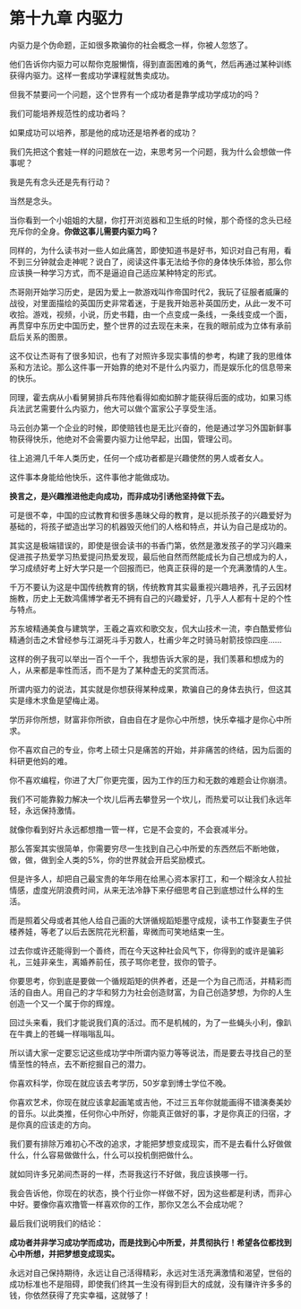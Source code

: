 # 第十九章 内驱力

内驱力是个伪命题，正如很多欺骗你的社会概念一样，你被人忽悠了。

他们告诉你内驱力可以帮你克服懒惰，得到直面困难的勇气，然后再通过某种训练获得内驱力。这样一套成功学课程就售卖成功。

但我不禁要问一个问题，这个世界有一个成功者是靠学成功学成功的吗？

我们可能培养规范性的成功者吗？

如果成功可以培养，那是他的成功还是培养者的成功？

我们先把这个套娃一样的问题放在一边，来思考另一个问题，我为什么会想做一件事呢？

我是先有念头还是先有行动？

当然是念头。

当你看到一个小姐姐的大腿，你打开浏览器和卫生纸的时候，那个奇怪的念头已经充斥你的全身。**你做这事儿需要内驱力吗？**

同样的，为什么读书对一些人如此痛苦，即使知道书是好书，知识对自己有用，看不到三分钟就会走神呢？说白了，阅读这件事无法给予你的身体快乐体验，那么你应该换一种学习方式，而不是逼迫自己适应某种特定的形式。

杰哥刚开始学习历史，是因为爱上一款游戏叫作帝国时代2，我玩了征服者威廉的战役，对里面描绘的英国历史非常着迷，于是我开始恶补英国历史，从此一发不可收拾。游戏，视频，小说，历史书籍，由一个点变成一条线，一条线变成一个面，再贯穿中东历史中国历史，整个世界的过去现在未来，在我的眼前成为立体有承前启后关系的图景。

这不仅让杰哥有了很多知识，也有了对照许多现实事情的参考，构建了我的思维体系和方法论。那么这件事一开始靠的绝对不是什么内驱力，而是娱乐化的信息带来的快乐。

同理，霍去病从小看舅舅排兵布阵他看得如痴如醉才能获得后面的成功，如果习练兵法武艺需要什么内驱力，他大可以做个富家公子享受生活。

马云创办第一个企业的时候，即使赔钱也是无比兴奋的，他是通过学习外国新鲜事物获得快乐，他绝对不会需要内驱力让他早起，出国，管理公司。

往上追溯几千年人类历史，任何一个成功者都是兴趣使然的男人或者女人。

这件事本身能给他快乐，这件事他才能做成功。

**换言之，是兴趣推进他走向成功，而非成功引诱他坚持做下去。**

可是很不幸，中国的应试教育和很多愚昧父母的教育，是以扼杀孩子的兴趣爱好为基础的，将孩子塑造出学习的机器毁灭他们的人格和特点，并认为自己是成功的。

其实这是极端错误的，即使是很会读书的书香门第，依然是激发孩子的学习兴趣来促进孩子热爱学习热爱提问热爱发现，最后他自然而然能成长为自己想成为的人，学习成绩好考上好大学只是一个回报而已，他真正获得的是一个充满激情的人生。

千万不要认为这是中国传统教育的锅，传统教育其实最重视兴趣培养，孔子云因材施教，历史上无数鸿儒博学者无不拥有自己的兴趣爱好，几乎人人都有十足的个性与特点。

苏东坡精通美食与建筑学，王羲之喜欢和歌交友，侃大山技术一流，李白酷爱修仙精通剑击之术曾经参与江湖死斗手刃数人，杜甫少年之时骑马射箭技惊四座……

这样的例子我可以举出一百个一千个，我想告诉大家的是，我们羡慕和想成为的人，从来都是率性而活，而不是为了某种虚无的奖赏而活。

所谓内驱力的说法，其实就是你想获得某种成果，欺骗自己的身体去执行，但这其实是缘木求鱼是望梅止渴。

学历非你所想，财富非你所欲，自由自在才是你心中所想，快乐幸福才是你心中所求。

你不喜欢自己的专业，你考上硕士只是痛苦的开始，并非痛苦的终结，因为后面的科研更他妈的难。

你不喜欢编程，你进了大厂你更完蛋，因为工作的压力和无数的难题会让你崩溃。

我们不可能靠毅力解决一个坎儿后再去攀登另一个坎儿，而热爱可以让我们永远年轻，永远保持激情。

就像你看到好片永远都想撸一管一样，它是不会变的，不会衰减半分。

那么答案其实很简单，你需要穷尽一生找到自己心中所爱的东西然后不断地做，做，做，做到全人类的5%，你的世界就会开启奖励模式。

但是许多人，却把自己最宝贵的年华用在给黑心资本家打工，和一个糊涂女人拉扯情感，虚度光阴浪费时间，从来无法冷静下来仔细思考自己到底想过什么样的生活。

而是照着父母或者其他人给自己画的大饼循规蹈矩墨守成规，读书工作娶妻生子供楼养娃，等老了以后去医院花光积蓄，卑微而可笑地结束一生。

过去你或许还能得到一个善终，而在今天这种社会风气下，你得到的或许是骗彩礼，三娃非亲生，离婚养前任，孩子骂你老登，拔你的管子。

你要思考，你到底是要做一个循规蹈矩的供养者，还是一个为自己而活，并精彩而活的自由人。用自己的才华和努力为社会创造财富，为自己创造梦想，为你的人生创造一个又一个属于你的辉煌。

回过头来看，我们才能说我们真的活过。而不是机械的，为了一些蝇头小利，像趴在牛粪上的苍蝇一样嗡嗡乱叫。

所以请大家一定要忘记这些成功学中所谓内驱力等等说法，而是要去寻找自己的至情至性的特点，去不断挖掘自己的潜力。

你喜欢科学，你现在就应该去考学历，50岁拿到博士学位不晚。

你喜欢艺术，你现在就应该拿起画笔或吉他，不过三五年你就能画得不错演奏美妙的音乐。以此类推，任何你心中所好，你能真正做好的事，才是你真正的归宿，才是你真的应该走的方向。

我们要有排除万难初心不改的追求，才能把梦想变成现实，而不是去看什么好做做什么，什么容易做做什么，什么可以投机倒把做什么。

就如同许多兄弟间杰哥的一样，杰哥我这行不好做，我应该换哪一行。

我会告诉他，你现在的状态，换个行业你一样做不好，因为这些都是利诱，而非心中好。要像你喜欢撸管一样喜欢你的工作，那你又怎么不会成功呢？

最后我们说明我们的结论：

**成功者并非学习成功学而成功，而是找到心中所爱，并贯彻执行！希望各位都找到心中所想，并把梦想变成现实。**

永远对自己保持期待，永远让自己活得精彩，永远对生活充满激情和渴望，世俗的成功标准也不是阻碍，即使我们终其一生没有得到巨大的成就，没有赚许许多多的钱，你依然获得了充实幸福，这就够了！
